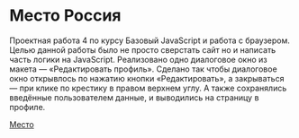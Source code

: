 ﻿# Место Россия # 

Проектная работа 4 по курсу Базовый JavaScript и работа с браузером.
Целью данной работы было не просто сверстать сайт но и написать часть логики на JavaScript.
Реализовано одно диалоговое окно из макета — «Редактировать профиль».
Сделано так чтобы  диалоговое окно открывлось по нажатию кнопки «Редактировать», а закрываться — при клике по крестику в правом верхнем углу.
А также сохранялись введённые пользователем данные, и выводились на страницу в профиле.

[Место]( https://yragalahow.github.io/mesto)